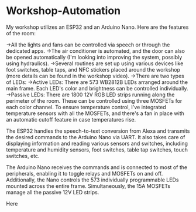 # Workshop-Automation
My workshop utilizes an ESP32 and an Arduino Nano. Here are the features of the room:

->All the lights and fans can be controlled via speech or through the dedicated apps.
->The air conditioner is automated, and the door can also be opened automatically (I'm looking into improving the system, possibly using hydraulics).
->Several routines are set up using various devices like foot switches, table taps, and NFC stickers placed around the workshop (more details can be found in the workshop video).
->There are two types of LEDs:
    ->Active LEDs: There are 573 WB2812B LEDs arranged around the main frame. Each LED's color and brightness can be controlled individually.
    ->Passive LEDs: There are 1800 12V RGB LED strips running along the perimeter of the room. These can be controlled using three MOSFETs for each color 
                    channel. To ensure temperature control, I've integrated temperature sensors with all the MOSFETs, and there's a fan in place with an 
                    automatic cutoff feature in case temperatures rise.

                    
The ESP32 handles the speech-to-text conversion from Alexa and transmits the desired commands to the Arduino Nano via UART. It also takes care of displaying information and reading various sensors and switches, including temperature and humidity sensors, foot switches, table tap switches, touch switches, etc.

The Arduino Nano receives the commands and is connected to most of the peripherals, enabling it to toggle relays and MOSFETs on and off. Additionally, the Nano controls the 573 individually programmable LEDs mounted across the entire frame. Simultaneously, the 15A MOSFETs manage all the passive 12V LED strips.







Here 
